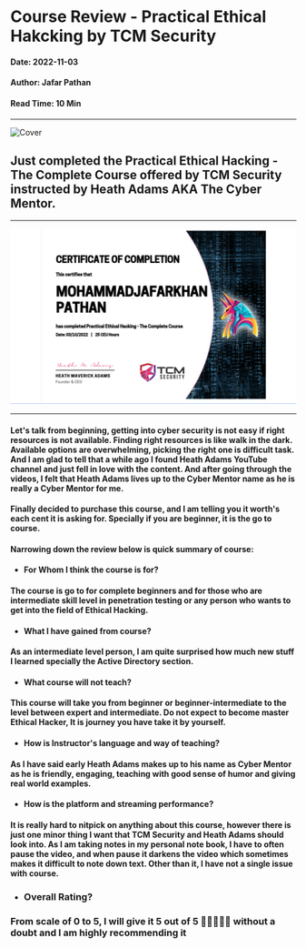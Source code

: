 # Course Review - Practical Ethical Hakcking by TCM Security
#### Date: 2022-11-03
#### Author: Jafar Pathan
#### Read Time: 10 Min
---

![Cover](https://process.fs.teachablecdn.com/ADNupMnWyR7kCWRvm76Laz/resize=width:705/https://file-uploads.teachablecdn.com/956925ec734a46efbb0ac43c562eeff1/5d0949b474054798bee6d56f5e19b64d)

## Just completed the Practical Ethical Hacking - The Complete Course offered by TCM Security instructed by Heath Adams AKA The Cyber Mentor.

---

![TCM Cert image](/img/posts/tcm-practical/certificate.png)

---

#### Let's talk from beginning, getting into cyber security is not easy if right resources is not available. Finding right resources is like walk in the dark. Available options are overwhelming, picking the right one is difficult task. And I am glad to tell that a while ago I found Heath Adams YouTube channel and just fell in love with the content. And after going through the videos, I felt that Heath Adams lives up to the Cyber Mentor name as he is really a Cyber Mentor for me.

#### Finally decided to purchase this course, and I am telling you it worth's each cent it is asking for. Specially if you are beginner, it is the go to course.

#### Narrowing down the review below is quick summary of course:

- #### For Whom I think the course is for?
#### The course is go to for complete beginners and for those who are intermediate skill level in penetration testing or any person who wants to get into the field of Ethical Hacking.

- #### What I have gained from course?
#### As an intermediate level person, I am quite surprised how much new stuff I learned specially the Active Directory section.

- #### What course will not teach?
#### This course will take you from beginner or beginner-intermediate to the level between expert and intermediate. Do not expect to become master Ethical Hacker, It is journey you have take it by yourself.

- #### How is Instructor's language and way of teaching?
#### As I have said early Heath Adams makes up to his name as Cyber Mentor as he is friendly, engaging, teaching with good sense of humor and giving real world examples.

- #### How is the platform and streaming performance?
#### It is really hard to nitpick on anything about this course, however there is just one minor thing I want that TCM Security and Heath Adams should look into. As I am taking notes in my personal note book, I have to often pause the video, and when pause it darkens the video which sometimes makes it difficult to note down text. Other than it, I have not a single issue with course.

- ### Overall Rating?
### From scale of 0 to 5, I will give it 5 out of 5 🌟🌟🌟🌟🌟 without a doubt and I am highly recommending it